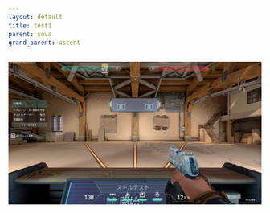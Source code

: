 ```yaml
---
layout: default
title: test1
parent: sova
grand_parent: ascent
---
```


![sample](/image/valorant_sample.png)